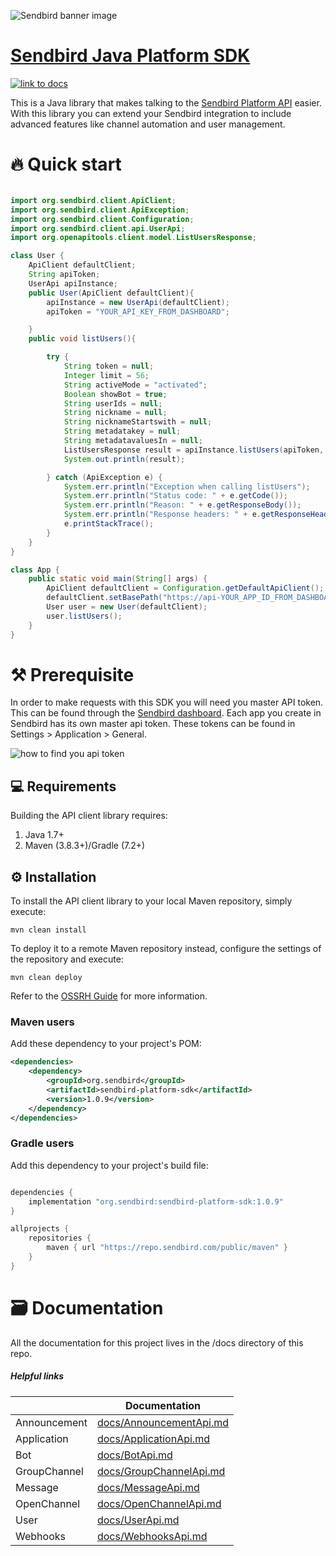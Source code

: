 ![Sendbird banner image](http://ww1.prweb.com/prfiles/2021/09/14/18371217/Sendbird_Logo_RGB_lg.png)

# [Sendbird Java Platform SDK](https://sendbird.com/docs/chat/v3/platform-api/getting-started/prepare-to-use-api)


[![link to docs](https://img.shields.io/badge/SDK-docs-green)](/docs)

This is a Java library that makes talking to the [Sendbird Platform API](https://sendbird.com/docs/chat/v3/platform-api/getting-started/prepare-to-use-api) easier. With this library you can extend your Sendbird integration to include advanced features like channel automation and user management.

# 🔥 Quick start

```java

import org.sendbird.client.ApiClient;
import org.sendbird.client.ApiException;
import org.sendbird.client.Configuration;
import org.sendbird.client.api.UserApi;
import org.openapitools.client.model.ListUsersResponse;

class User {
    ApiClient defaultClient;
    String apiToken;
    UserApi apiInstance;
    public User(ApiClient defaultClient){
        apiInstance = new UserApi(defaultClient);
        apiToken = "YOUR_API_KEY_FROM_DASHBOARD";

    }
    public void listUsers(){

        try {
            String token = null;
            Integer limit = 56;
            String activeMode = "activated";
            Boolean showBot = true;
            String userIds = null;
            String nickname = null;
            String nicknameStartswith = null;
            String metadatakey = null;
            String metadatavaluesIn = null;
            ListUsersResponse result = apiInstance.listUsers(apiToken, token, limit, activeMode, showBot, userIds, nickname, nicknameStartswith, metadatakey, metadatavaluesIn);
            System.out.println(result);

        } catch (ApiException e) {
            System.err.println("Exception when calling listUsers");
            System.err.println("Status code: " + e.getCode());
            System.err.println("Reason: " + e.getResponseBody());
            System.err.println("Response headers: " + e.getResponseHeaders());
            e.printStackTrace();
        }
    }
}

class App {
    public static void main(String[] args) {
        ApiClient defaultClient = Configuration.getDefaultApiClient();
        defaultClient.setBasePath("https://api-YOUR_APP_ID_FROM_DASHBOARD.sendbird.com");
        User user = new User(defaultClient);
        user.listUsers();
    }
}

```

# ⚒️ Prerequisite
In order to make requests with this SDK you will need you master API token. This can be found through the [Sendbird dashboard](https://dashboard.sendbird.com/).  Each app you create in Sendbird has its own master api token. These tokens can be found in Settings > Application > General.

![how to find you api token](https://i.imgur.com/0YMKtpX.png)

## 💻 Requirements

Building the API client library requires:
1. Java 1.7+
2. Maven (3.8.3+)/Gradle (7.2+)

## ⚙️ Installation

To install the API client library to your local Maven repository, simply execute:

```shell
mvn clean install
```

To deploy it to a remote Maven repository instead, configure the settings of the repository and execute:

```shell
mvn clean deploy
```

Refer to the [OSSRH Guide](http://central.sonatype.org/pages/ossrh-guide.html) for more information.

### Maven users

Add these dependency to your project's POM:

```xml
<dependencies>
    <dependency>
        <groupId>org.sendbird</groupId>
        <artifactId>sendbird-platform-sdk</artifactId>
        <version>1.0.9</version>
    </dependency>
</dependencies>
```

### Gradle users

Add this dependency to your project's build file:

```groovy

dependencies {
    implementation "org.sendbird:sendbird-platform-sdk:1.0.9"
}

allprojects {
    repositories {
        maven { url "https://repo.sendbird.com/public/maven" }
    }
}
```





# 🗃️ Documentation 
All the documentation for this project lives in the /docs directory of this repo. 

##### Helpful links

|       | Documentation |
| ----------- | ----------- |
| Announcement   | [docs/AnnouncementApi.md](docs/AnnouncementApi.md)|
| Application | [docs/ApplicationApi.md](docs/ApplicationApi.md)  |
| Bot | [docs/BotApi.md](docs/BotApi.md)  |
| GroupChannel | [docs/GroupChannelApi.md](docs/GroupChannelApi.md)  |
| Message | [docs/MessageApi.md](docs/MessageApi.md)  |
| OpenChannel | [docs/OpenChannelApi.md ](docs/OpenChannelApi.md)  |
| User | [docs/UserApi.md](docs/UserApi.md)  |
| Webhooks | [docs/WebhooksApi.md](docs/WebhooksApi.md)  |


